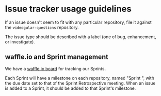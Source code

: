 Issue tracker usage guidelines
==============================

If an issue doesn't seem to fit with any particular repository, file it against the `videogular-questions` repository.

The issue type should be described with a label (one of bug, enhancement, or investigate).

waffle.io and Sprint management
-------------------------------

We have a [waffle.io board](https://waffle.io/soton-ecs-2014-gdp-12/videogular-questions/) for tracking our Sprints.

Each Sprint will have a milestone on each repository, named "Sprint <number>", with the due date set to that of the Sprint Retrospective meeting. When an issue is added to a Sprint, it should be added to that Sprint's milestone.

